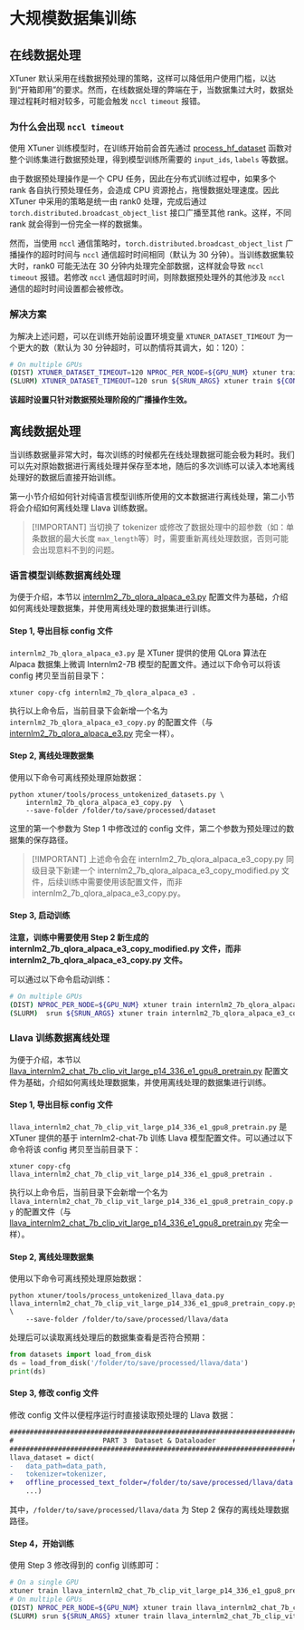 # 大规模数据集训练

## 在线数据处理

XTuner 默认采用在线数据预处理的策略，这样可以降低用户使用门槛，以达到“开箱即用”的要求。然而，在线数据处理的弊端在于，当数据集过大时，数据处理过程耗时相对较多，可能会触发 `nccl timeout` 报错。

### 为什么会出现 `nccl timeout`

使用 XTuner 训练模型时，在训练开始前会首先通过 [process_hf_dataset](https://github.com/InternLM/xtuner/blob/32e3e5f0581998fd84f30f8a1847554a287c161a/xtuner/dataset/huggingface.py#L222) 函数对整个训练集进行数据预处理，得到模型训练所需要的 `input_ids`, `labels` 等数据。

由于数据预处理操作是一个 CPU 任务，因此在分布式训练过程中，如果多个 rank 各自执行预处理任务，会造成 CPU 资源抢占，拖慢数据处理速度。因此 XTuner 中采用的策略是统一由 rank0 处理，完成后通过 `torch.distributed.broadcast_object_list` 接口广播至其他 rank。这样，不同 rank 就会得到一份完全一样的数据集。

然而，当使用 `nccl` 通信策略时，`torch.distributed.broadcast_object_list` 广播操作的超时时间与 `nccl` 通信超时时间相同（默认为 30 分钟）。当训练数据集较大时，rank0 可能无法在 30 分钟内处理完全部数据，这样就会导致 `nccl timeout` 报错。若修改 `nccl` 通信超时时间，则除数据预处理外的其他涉及 `nccl` 通信的超时时间设置都会被修改。

### 解决方案

为解决上述问题，可以在训练开始前设置环境变量 `XTUNER_DATASET_TIMEOUT` 为一个更大的数（默认为 30 分钟超时，可以酌情将其调大，如：120）：

```bash
# On multiple GPUs
(DIST) XTUNER_DATASET_TIMEOUT=120 NPROC_PER_NODE=${GPU_NUM} xtuner train ${CONFIG_NAME_OR_PATH} --deepspeed deepspeed_zero1
(SLURM) XTUNER_DATASET_TIMEOUT=120 srun ${SRUN_ARGS} xtuner train ${CONFIG_NAME_OR_PATH} --launcher slurm --deepspeed deepspeed_zero1
```

**该超时设置只针对数据预处理阶段的广播操作生效。**

## 离线数据处理

当训练数据量非常大时，每次训练的时候都先在线处理数据可能会极为耗时。我们可以先对原始数据进行离线处理并保存至本地，随后的多次训练可以读入本地离线处理好的数据后直接开始训练。

第一小节介绍如何针对纯语言模型训练所使用的文本数据进行离线处理，第二小节将会介绍如何离线处理 Llava 训练数据。

> \[!IMPORTANT\]
> 当切换了 tokenizer 或修改了数据处理中的超参数（如：单条数据的最大长度 `max_length`等）时，需要重新离线处理数据，否则可能会出现意料不到的问题。

### 语言模型训练数据离线处理

为便于介绍，本节以 [internlm2_7b_qlora_alpaca_e3.py](https://github.com/InternLM/xtuner/blob/main/xtuner/configs/internlm/internlm2_7b/internlm2_7b_qlora_alpaca_e3.py) 配置文件为基础，介绍如何离线处理数据集，并使用离线处理的数据集进行训练。

#### Step 1, 导出目标 config 文件

`internlm2_7b_qlora_alpaca_e3.py` 是 XTuner 提供的使用 QLora 算法在 Alpaca 数据集上微调 Internlm2-7B 模型的配置文件。通过以下命令可以将该 config 拷贝至当前目录下：

```
xtuner copy-cfg internlm2_7b_qlora_alpaca_e3 .
```

执行以上命令后，当前目录下会新增一个名为 `internlm2_7b_qlora_alpaca_e3_copy.py` 的配置文件（与 [internlm2_7b_qlora_alpaca_e3.py](https://github.com/InternLM/xtuner/blob/main/xtuner/configs/internlm/internlm2_7b/internlm2_7b_qlora_alpaca_e3.py) 完全一样）。

#### Step 2, 离线处理数据集

使用以下命令可离线预处理原始数据：

```
python xtuner/tools/process_untokenized_datasets.py \
    internlm2_7b_qlora_alpaca_e3_copy.py  \
    --save-folder /folder/to/save/processed/dataset
```

这里的第一个参数为 Step 1 中修改过的 config 文件，第二个参数为预处理过的数据集的保存路径。

> \[!IMPORTANT\]
> 上述命令会在 internlm2_7b_qlora_alpaca_e3_copy.py 同级目录下新建一个 internlm2_7b_qlora_alpaca_e3_copy_modified.py 文件，后续训练中需要使用该配置文件，而非 internlm2_7b_qlora_alpaca_e3_copy.py。

#### Step 3, 启动训练

**注意，训练中需要使用 Step 2 新生成的 internlm2_7b_qlora_alpaca_e3_copy_modified.py 文件，而非 internlm2_7b_qlora_alpaca_e3_copy.py 文件。**

可以通过以下命令启动训练：

```bash
# On multiple GPUs
(DIST) NPROC_PER_NODE=${GPU_NUM} xtuner train internlm2_7b_qlora_alpaca_e3_copy_modified.py --deepspeed deepspeed_zero1
(SLURM)  srun ${SRUN_ARGS} xtuner train internlm2_7b_qlora_alpaca_e3_copy_modified.py --launcher slurm --deepspeed deepspeed_zero1
```

### Llava 训练数据离线处理

为便于介绍，本节以 [llava_internlm2_chat_7b_clip_vit_large_p14_336_e1_gpu8_pretrain.py](https://github.com/InternLM/xtuner/blob/main/xtuner/configs/llava/internlm2_chat_7b_clip_vit_large_p14_336/pretrain/llava_internlm2_chat_7b_clip_vit_large_p14_336_e1_gpu8_pretrain.py) 配置文件为基础，介绍如何离线处理数据集，并使用离线处理的数据集进行训练。

#### Step 1, 导出目标 config 文件

`llava_internlm2_chat_7b_clip_vit_large_p14_336_e1_gpu8_pretrain.py` 是 XTuner 提供的基于 internlm2-chat-7b 训练 Llava 模型配置文件。可以通过以下命令将该 config 拷贝至当前目录下：

```
xtuner copy-cfg llava_internlm2_chat_7b_clip_vit_large_p14_336_e1_gpu8_pretrain .
```

执行以上命令后，当前目录下会新增一个名为 `llava_internlm2_chat_7b_clip_vit_large_p14_336_e1_gpu8_pretrain_copy.py` 的配置文件（与 [llava_internlm2_chat_7b_clip_vit_large_p14_336_e1_gpu8_pretrain.py](https://github.com/InternLM/xtuner/blob/main/xtuner/configs/llava/internlm2_chat_7b_clip_vit_large_p14_336/pretrain/llava_internlm2_chat_7b_clip_vit_large_p14_336_e1_gpu8_pretrain.py) 完全一样）。

#### Step 2, 离线处理数据集

使用以下命令可离线预处理原始数据：

```
python xtuner/tools/process_untokenized_llava_data.py llava_internlm2_chat_7b_clip_vit_large_p14_336_e1_gpu8_pretrain_copy.py \
    --save-folder /folder/to/save/processed/llava/data
```

处理后可以读取离线处理后的数据集查看是否符合预期：

```python
from datasets import load_from_disk
ds = load_from_disk('/folder/to/save/processed/llava/data')
print(ds)
```

#### Step 3, 修改 config 文件

修改 config 文件以便程序运行时直接读取预处理的 Llava 数据：

```diff
#######################################################################
#                      PART 3  Dataset & Dataloader                   #
#######################################################################
llava_dataset = dict(
-   data_path=data_path,
-   tokenizer=tokenizer,
+   offline_processed_text_folder=/folder/to/save/processed/llava/data
    ...)
```

其中，`/folder/to/save/processed/llava/data` 为 Step 2 保存的离线处理数据路径。

#### Step 4，开始训练

使用 Step 3 修改得到的 config 训练即可：

```bash
# On a single GPU
xtuner train llava_internlm2_chat_7b_clip_vit_large_p14_336_e1_gpu8_pretrain_copy.py --deepspeed deepspeed_zero2
# On multiple GPUs
(DIST) NPROC_PER_NODE=${GPU_NUM} xtuner train llava_internlm2_chat_7b_clip_vit_large_p14_336_e1_gpu8_pretrain_copy.py --deepspeed deepspeed_zero2
(SLURM) srun ${SRUN_ARGS} xtuner train llava_internlm2_chat_7b_clip_vit_large_p14_336_e1_gpu8_pretrain_copy.py --launcher slurm --deepspeed deepspeed_zero2
```
